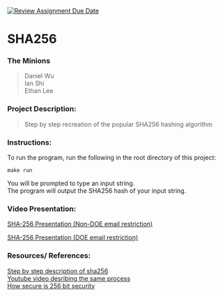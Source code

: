[![Review Assignment Due Date](https://classroom.github.com/assets/deadline-readme-button-22041afd0340ce965d47ae6ef1cefeee28c7c493a6346c4f15d667ab976d596c.svg)](https://classroom.github.com/a/am3xLbu5)
# SHA256
 
### The Minions

>Daniel Wu  
Ian Shi  
Ethan Lee  
       
### Project Description:

> Step by step recreation of the popular SHA256 hashing algorithm
  
### Instructions:

To run the program, run the following in the root directory of this project:

```
make run
```

You will be prompted to type an input string.  
The program will output the SHA256 hash of your input string.

### Video Presentation:
[SHA-256 Presentation (Non-DOE email restriction)](https://drive.google.com/file/d/1dcE3OpKCckoPkQnuIHi5QGox5jvWIjSa/view?usp=sharing)

[SHA-256 Presentation (DOE email restriction)](https://drive.google.com/file/d/1TQzigIhAGUqL-lw7w5LeZtYW2RqJTRPB/view?usp=sharing)

### Resources/ References:

[Step by step description of sha256](https://blog.boot.dev/cryptography/how-sha-2-works-step-by-step-sha-256/)  
[Youtube video desribing the same process](https://youtu.be/orIgy2MjqrA?si=wjEHRdMaT9nxgA6x)  
[How secure is 256 bit security](https://youtu.be/S9JGmA5_unY?si=eKiFXkc2jArTBWf4)  
